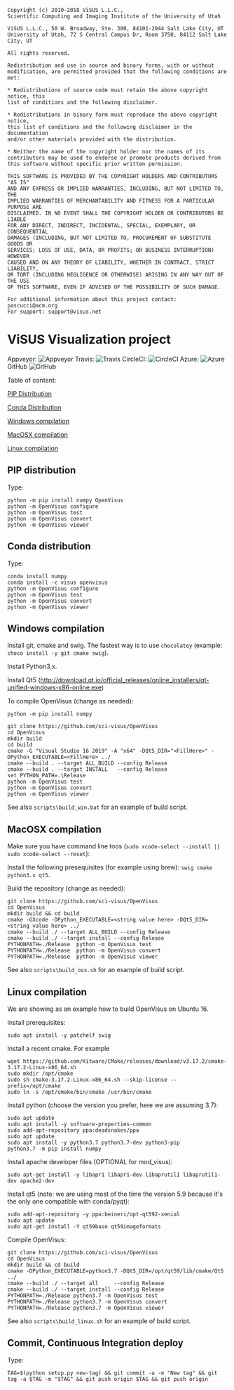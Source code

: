 ```
Copyright (c) 2010-2018 ViSUS L.L.C., 
Scientific Computing and Imaging Institute of the University of Utah
 
ViSUS L.L.C., 50 W. Broadway, Ste. 300, 84101-2044 Salt Lake City, UT
University of Utah, 72 S Central Campus Dr, Room 3750, 84112 Salt Lake City, UT
 
All rights reserved.

Redistribution and use in source and binary forms, with or without
modification, are permitted provided that the following conditions are met:

* Redistributions of source code must retain the above copyright notice, this
list of conditions and the following disclaimer.

* Redistributions in binary form must reproduce the above copyright notice,
this list of conditions and the following disclaimer in the documentation
and/or other materials provided with the distribution.

* Neither the name of the copyright holder nor the names of its
contributors may be used to endorse or promote products derived from
this software without specific prior written permission.

THIS SOFTWARE IS PROVIDED BY THE COPYRIGHT HOLDERS AND CONTRIBUTORS "AS IS"
AND ANY EXPRESS OR IMPLIED WARRANTIES, INCLUDING, BUT NOT LIMITED TO, THE
IMPLIED WARRANTIES OF MERCHANTABILITY AND FITNESS FOR A PARTICULAR PURPOSE ARE
DISCLAIMED. IN NO EVENT SHALL THE COPYRIGHT HOLDER OR CONTRIBUTORS BE LIABLE
FOR ANY DIRECT, INDIRECT, INCIDENTAL, SPECIAL, EXEMPLARY, OR CONSEQUENTIAL
DAMAGES (INCLUDING, BUT NOT LIMITED TO, PROCUREMENT OF SUBSTITUTE GOODS OR
SERVICES; LOSS OF USE, DATA, OR PROFITS; OR BUSINESS INTERRUPTION) HOWEVER
CAUSED AND ON ANY THEORY OF LIABILITY, WHETHER IN CONTRACT, STRICT LIABILITY,
OR TORT (INCLUDING NEGLIGENCE OR OTHERWISE) ARISING IN ANY WAY OUT OF THE USE
OF THIS SOFTWARE, EVEN IF ADVISED OF THE POSSIBILITY OF SUCH DAMAGE.

For additional information about this project contact: pascucci@acm.org
For support: support@visus.net
```

# ViSUS Visualization project  

Appveyor: ![Appveyor](https://ci.appveyor.com/api/projects/status/32r7s2skrgm9ubva/branch/master?svg=true) 
Travis: ![Travis](https://travis-ci.org/sci-visus/OpenVisus.svg?branch=master)
CircleCI: ![CircleCI](https://circleci.com/gh/sci-visus/OpenVisus.svg?style=svg) 
Azure: ![Azure](https://dev.azure.com/scrgiorgio0653/scrgiorgio/_apis/build/status/sci-visus.OpenVisus)
GitHub ![GitHub](https://github.com/sci-visus/OpenVisus/workflows/C/C++%20CI/badge.svg)

Table of content:

[PIP Distribution](#pip-distribution)

[Conda Distribution](#conda-distribution)

[Windows compilation](#windows-compilation)

[MacOSX compilation](#macosx-compilation)

[Linux compilation](#linux-compilation)

## PIP distribution

Type:

```
python -m pip install numpy OpenVisus
python -m OpenVisus configure 
python -m OpenVisus test
python -m OpenVisus convert
python -m OpenVisus viewer
```


## Conda distribution

Type:

```
conda install numpy
conda install -c visus openvisus
python -m OpenVisus configure 
python -m OpenVisus test
python -m OpenVisus convert
python -m OpenVisus viewer
```


## Windows compilation

Install git, cmake and swig.  The fastest way is to use `chocolatey` (example: `choco install -y git cmake swig`).

Install Python3.x.

Install Qt5 (http://download.qt.io/official_releases/online_installers/qt-unified-windows-x86-online.exe)

To compile OpenVisus (change as needed):

```
python -m pip install numpy

git clone https://github.com/sci-visus/OpenVisus
cd OpenVisus
mkdir build
cd build
cmake -G "Visual Studio 16 2019" -A "x64" -DQt5_DIR="<FillHere>" -DPython_EXECUTABLE=<FillHere> ../ 
cmake --build . --target ALL_BUILD --config Release
cmake --build . --target INSTALL   --config Release
set PYTHON_PATH=.\Release
python -m OpenVisus test
python -m OpenVisus convert
python -m OpenVisus viewer
```

See also `scripts\build_win.bat` for an example of build script.

## MacOSX compilation

Make sure you have command line toos (`sudo xcode-select --install || sudo xcode-select --reset`):

Install the following presequisites (for example using brew): `swig cmake python3.x qt5`.

Build the repository (change as needed):

```
git clone https://github.com/sci-visus/OpenVisus
cd OpenVisus
mkdir build && cd build
cmake -GXcode -DPython_EXECUTABLE=<string value here> -DQt5_DIR=<string value here> ../
cmake --build ./ --target ALL_BUILD --config Release 
cmake --build ./ --target install --config Release
PYTHONPATH=./Release  python -m OpenVisus test
PYTHONPATH=./Release  python -m OpenVisus convert
PYTHONPATH=./Release  python -m OpenVisus viewer
```
      
See also `scripts\build_osx.sh` for an example of build script.      
      
      
## Linux compilation

We are showing as an example how to build OpenVisus on Ubuntu 16.

Install prerequisites:

```
sudo apt install -y patchelf swig
```

Install a recent cmake. For example

```
wget https://github.com/Kitware/CMake/releases/download/v3.17.2/cmake-3.17.2-Linux-x86_64.sh
sudo mkdir /opt/cmake
sudo sh cmake-3.17.2-Linux-x86_64.sh --skip-license --prefix=/opt/cmake
sudo ln -s /opt/cmake/bin/cmake /usr/bin/cmake
```

Install python (choose the version you prefer, here we are assuming 3.7):

```
sudo apt update
sudo apt install -y software-properties-common
sudo add-apt-repository ppa:deadsnakes/ppa
sudo apt update
sudo apt install -y python3.7 python3.7-dev python3-pip
python3.7 -m pip install numpy
```

Install apache developer files (OPTIONAL for mod_visus):

```
sudo apt-get install -y libapr1 libapr1-dev libaprutil1 libaprutil1-dev apache2-dev
```

Install qt5 (note: we are using most of the time the version 5.9 because it's the only one compatible with conda/pyqt):

```
sudo add-apt-repository -y ppa:beineri/opt-qt592-xenial
sudo apt update
sudo apt-get install -Y qt59base qt59imageformats
```


Compile OpenVisus:

```
git clone https://github.com/sci-visus/OpenVisus
cd OpenVisus
mkdir build && cd build
cmake -DPython_EXECUTABLE=python3.7 -DQt5_DIR=/opt/qt59/lib/cmake/Qt5 ../
cmake --build ./ --target all     --config Release
cmake --build ./ --target install --config Release
PYTHONPATH=./Release python3.7 -m OpenVisus test
PYTHONPATH=./Release python3.7 -m OpenVisus convert
PYTHONPATH=./Release python3.7 -m OpenVisus viewer
```


See also `scripts\build_linux.sh` for an example of build script.   

## Commit, Continuous Integration deploy


Type:

```
TAG=$(python setup.py new-tag) && git commit -a -m "New tag" && git tag -a $TAG -m "$TAG" && git push origin $TAG && git push origin
```


